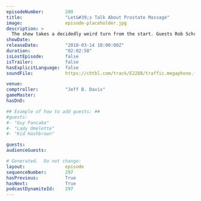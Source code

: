 ```yaml
---
episodeNumber:        280
title:                "Let&#39;s Talk About Prostate Massage"
image:                episode-placeholder.jpg
description: >
  The show takes a decidedly weird turn from the start. Guests Rob Schrab and DeMorge Brown talk with Dan, Jeff and Spencer about enemas, prostate massage and more. Steve Levy shares Diarrhea Junior's real life origin story. Featuring Dan Harmon, Jeff Br...
showDate:             
releaseDate:          "2018-03-14 10:00:00Z"
duration:             "02:02:58"
isLostEpisode:        false
isTrailer:            false
hasExplicitLanguage:  false
soundFile:            https://chtbl.com/track/E2288/traffic.megaphone.fm/STA4247006774.mp3?updated=1596756872

venue:                
comptroller:          "Jeff B. Davis"
gameMaster:           
hasDnD:               

## Example of how to add guests: ##
#guests:
#- "Guy Pancake"
#- "Lady Omelette"
#- "Kid Hashbrown"

guests:
audienceGuests:

# Generated.  Do not change:
layout:               episode
sequenceNumber:       297
hasPrevious:          True
hasNext:              True
podcastDynamiteId:    297
---
```


<!-- The episode description will be rendered here -->
<!-- Add your content below here -->

